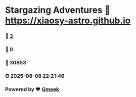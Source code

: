 # Stargazing Adventures :link: https://xiaosy-astro.github.io 
### :page_facing_up: [3](https://xiaosy-astro.github.io/tag.html) 
### :speech_balloon: 0 
### :hibiscus: 30853 
### :alarm_clock: 2025-08-08 22:21:46 
### Powered by :heart: [Gmeek](https://github.com/Meekdai/Gmeek)
